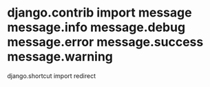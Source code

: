 django.contrib import message
message.info
message.debug
message.error
message.success
message.warning
=========================
django.shortcut import redirect
